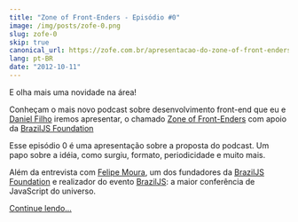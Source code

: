```yaml
---
title: "Zone of Front-Enders - Episódio #0"
image: /img/posts/zofe-0.png
slug: zofe-0
skip: true
canonical_url: https://zofe.com.br/apresentacao-do-zone-of-front-enders
lang: pt-BR
date: "2012-10-11"
---
```


E olha mais uma novidade na área!

Conheçam o mais novo podcast sobre desenvolvimento front-end que eu e [Daniel Filho](http://danielfilho.info) iremos apresentar, o chamado [Zone of Front-Enders](http://zofe.com.br/) com apoio da [BrazilJS Foundation](http://braziljs.org/)

Esse episódio 0 é uma apresentação sobre a proposta do podcast. Um papo sobre a idéia, como surgiu, formato, periodicidade e muito mais.

Além da entrevista com [Felipe Moura](http://felipenmoura.org), um dos fundadores da [BrazilJS Foundation](http://braziljs.org/) e realizador do evento [BrazilJS](http://braziljs.com.br): a maior conferência de JavaScript do universo.

[Continue lendo…](https://zofe.com.br/apresentacao-do-zone-of-front-enders)
